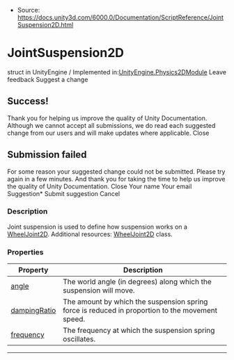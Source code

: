 * Source: https://docs.unity3d.com/6000.0/Documentation/ScriptReference/JointSuspension2D.html

# JointSuspension2D
struct in UnityEngine
/
Implemented in:[UnityEngine.Physics2DModule](https://docs.unity3d.com/6000.0/Documentation/ScriptReference/UnityEngine.Physics2DModule.html)
Leave feedback
Suggest a change
## Success!
Thank you for helping us improve the quality of Unity Documentation. Although we cannot accept all submissions, we do read each suggested change from our users and will make updates where applicable.
Close
## Submission failed
For some reason your suggested change could not be submitted. Please <a>try again</a> in a few minutes. And thank you for taking the time to help us improve the quality of Unity Documentation.
Close
Your name Your email Suggestion* Submit suggestion
Cancel
### Description
Joint suspension is used to define how suspension works on a [WheelJoint2D](https://docs.unity3d.com/6000.0/Documentation/ScriptReference/WheelJoint2D.html).
Additional resources: [WheelJoint2D](https://docs.unity3d.com/6000.0/Documentation/ScriptReference/WheelJoint2D.html) class.
### Properties
Property | Description  
---|---  
[angle](https://docs.unity3d.com/6000.0/Documentation/ScriptReference/JointSuspension2D-angle.html) | The world angle (in degrees) along which the suspension will move.  
[dampingRatio](https://docs.unity3d.com/6000.0/Documentation/ScriptReference/JointSuspension2D-dampingRatio.html) | The amount by which the suspension spring force is reduced in proportion to the movement speed.  
[frequency](https://docs.unity3d.com/6000.0/Documentation/ScriptReference/JointSuspension2D-frequency.html) | The frequency at which the suspension spring oscillates.  
* * *
